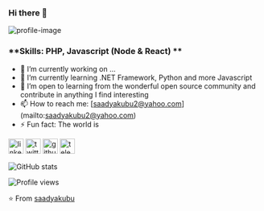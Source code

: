 ### Hi there 👋

![profile-image](https://i.ibb.co/6Z8WqXd/Screenshot-153.png)

### **Skills: PHP, Javascript (Node & React) **

- 🔭 I’m currently working on ...
- 🌱 I’m currently learning .NET Framework, Python and more Javascript
- 👯 I’m open to learning from the wonderful open source community and contribute in anything I find interesting
- 📫 How to reach me: [saadyakubu2@yahoo.com] (mailto:saadyakubu2@yahoo.com)
- ⚡ Fun fact: The world is 


[<img src='https://cdn.jsdelivr.net/npm/simple-icons@3.0.1/icons/linkedin.svg' alt='linkedin' height='30'>](https://www.linkedin.com/in/nwosu-olumide-b7941318b/) [<img src='https://cdn.jsdelivr.net/npm/simple-icons@3.0.1/icons/twitter.svg' alt='twitter' height='30'>](https://twitter.com/olumidenwosu) [<img src='https://cdn.jsdelivr.net/npm/simple-icons@3.0.1/icons/github.svg' alt='github' height='30'>](https://github.com/olumidayy) [<img src='https://cdn.jsdelivr.net/npm/simple-icons@3.0.1/icons/telegram.svg' alt='telegram' height='30'>](https://t.me/olumidayy)

![GitHub stats](https://github-readme-stats.vercel.app/api?username=saadyakubu&show_icons=true)

![Profile views](https://gpvc.arturio.dev/saadyakubu)

⭐️ From [saadyakubu](https://github.com/saadyakubu)
